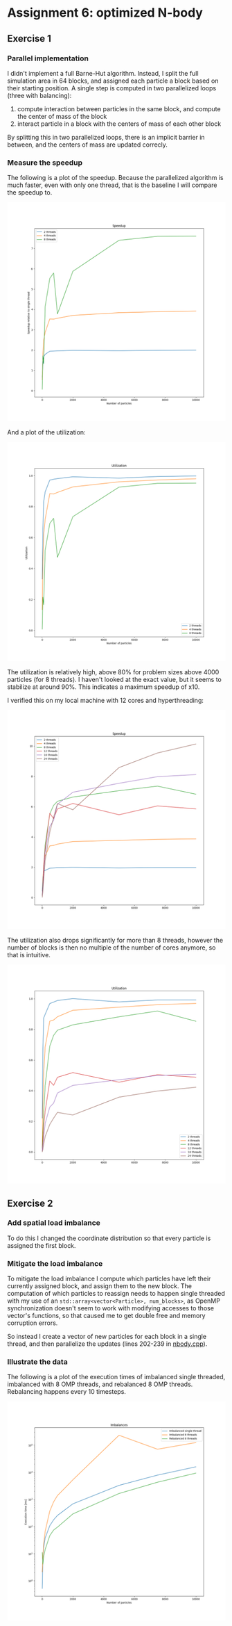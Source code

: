 # Assignment 6: optimized N-body

## Exercise 1

### Parallel implementation

I didn't implement a full Barne-Hut algorithm.
Instead, I split the full simulation area in 64 blocks, and assigned each particle a block based on their starting position.
A single step is computed in two parallelized loops (three with balancing):

1. compute interaction between particles in the same block, and compute the center of mass of the block
1. interact particle in a block with the centers of mass of each other block

By splitting this in two parallelized loops, there is an implicit barrier in between, and the centers of mass are updated correcly.

### Measure the speedup

The following is a plot of the speedup.
Because the parallelized algorithm is much faster, even with only one thread, that is the baseline I will compare the speedup to.

![speedup plot](plots/speedup.png)

And a plot of the utilization:

![utiliaztion plot](plots/utilization.png)

The utilization is relatively high, above 80% for problem sizes above 4000 particles (for 8 threads).
I haven't looked at the exact value, but it seems to stabilize at around 90%.
This indicates a maximum speedup of x10.

I verified this on my local machine with 12 cores and hyperthreading:

![3900x speedup](plots/3900x/speedup.png)

The utilization also drops significantly for more than 8 threads, however the number of blocks is then no multiple of the number of cores anymore, so that is intuitive.

![3900x utilization](plots/3900x/utilization.png)

## Exercise 2

### Add spatial load imbalance

To do this I changed the coordinate distribution so that every particle is assigned the first block.

### Mitigate the load imbalance

To mitigate the load imbalance I compute which particles have left their currently assigned block, and assign them to the new block.
The computation of which particles to reassign needs to happen single threaded with my use of an `std::array<vector<Particle>, num_blocks>`, as OpenMP synchronization doesn't seem to work with modifying accesses to those vector's functions, so that caused me to get double free and memory corruption errors.

So instead I create a vector of new particles for each block in a single thread, and then parallelize the updates (lines 202-239 in [nbody.cpp](nbody.cpp)).

### Illustrate the data

The following is a plot of the execution times of imbalanced single threaded, imbalanced with 8 OMP threads, and rebalanced 8 OMP threads.
Rebalancing happens every 10 timesteps.

![Execution time on imbalanced data](plots/imbalances.png)
